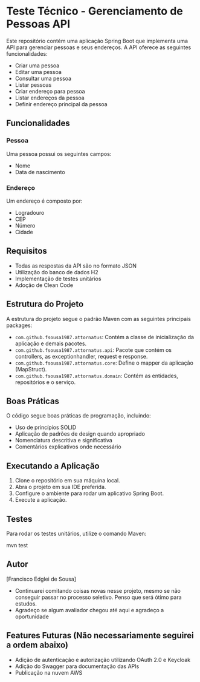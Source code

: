# Teste Técnico - Gerenciamento de Pessoas API

Este repositório contém uma aplicação Spring Boot que implementa uma API para gerenciar pessoas e seus endereços. A API oferece as seguintes funcionalidades:

- Criar uma pessoa
- Editar uma pessoa
- Consultar uma pessoa
- Listar pessoas
- Criar endereço para pessoa
- Listar endereços da pessoa
- Definir endereço principal da pessoa

## Funcionalidades

### Pessoa

Uma pessoa possui os seguintes campos:

- Nome
- Data de nascimento

### Endereço

Um endereço é composto por:

- Logradouro
- CEP
- Número
- Cidade

## Requisitos

- Todas as respostas da API são no formato JSON
- Utilização do banco de dados H2
- Implementação de testes unitários
- Adoção de Clean Code

## Estrutura do Projeto

A estrutura do projeto segue o padrão Maven com as seguintes principais packages:

- `com.github.fsousa1987.attornatus`: Contém a classe de inicialização da aplicação e demais pacotes.
- `com.github.fsousa1987.attornatus.api`: Pacote que contém os controllers, as exceptionhandler, request e response.
- `com.github.fsousa1987.attornatus.core`: Define o mapper da aplicação (MapStruct).
- `com.github.fsousa1987.attornatus.domain`: Contém as entidades, repositórios e o serviço.

## Boas Práticas

O código segue boas práticas de programação, incluindo:

- Uso de princípios SOLID
- Aplicação de padrões de design quando apropriado
- Nomenclatura descritiva e significativa
- Comentários explicativos onde necessário

## Executando a Aplicação

1. Clone o repositório em sua máquina local.
2. Abra o projeto em sua IDE preferida.
3. Configure o ambiente para rodar um aplicativo Spring Boot.
4. Execute a aplicação.

## Testes

Para rodar os testes unitários, utilize o comando Maven:

mvn test

## Autor

[Francisco Edglei de Sousa]

- Continuarei comitando coisas novas nesse projeto, mesmo se não conseguir passar no processo seletivo. Penso que será ótimo para estudos.
- Agradeço se algum avaliador chegou até aqui e agradeço a oportunidade

## Features Futuras (Não necessariamente seguirei a ordem abaixo)

- Adição de autenticação e autorização utilizando OAuth 2.0 e Keycloak
- Adição do Swagger para documentação das APIs
- Publicação na nuvem AWS
